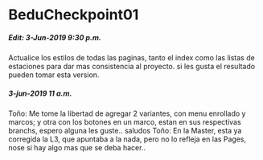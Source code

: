 # BeduCheckpoint01

##### Edit: 3-Jun-2019 9:30 p.m.
Actualice los estilos de todas las paginas, tanto el index como las listas de estaciones para dar mas consistencia al proyecto.
si les gusta el resultado pueden tomar esta version.

##### 3-jun-2019 11 a.m.
Toño: Me tome la libertad de agregar 2 variantes, con menu enrollado y marcos; y otra con los botones en un marco, estan en sus respectivas branchs, espero alguna les guste.. saludos
Toño: En la Master, esta ya corregida la L3, que apuntaba a la nada, pero no lo  refleja en las Pages, nose si hay algo mas que se deba hacer..
